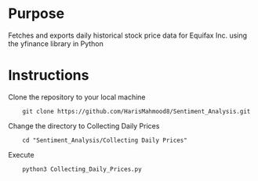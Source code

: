 # Purpose

Fetches and exports daily historical stock price data for Equifax Inc. using the yfinance library in Python

# Instructions

Clone the repository to your local machine

        git clone https://github.com/HarisMahmood8/Sentiment_Analysis.git
        
Change the directory to Collecting Daily Prices

        cd "Sentiment_Analysis/Collecting Daily Prices"

Execute

        python3 Collecting_Daily_Prices.py
